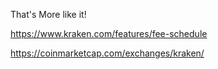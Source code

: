 That's More like it!

https://www.kraken.com/features/fee-schedule

https://coinmarketcap.com/exchanges/kraken/
